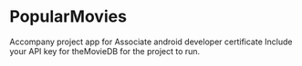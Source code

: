 # PopularMovies
Accompany project app for Associate android developer certificate
Include your API key for theMovieDB for the project to run.
